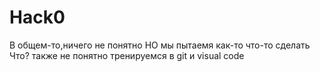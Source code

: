 # Hack0
В общем-то,ничего не понятно
НО мы пытаемя как-то что-то сделать
Что?
также не понятно
тренируемся в git и visual code

